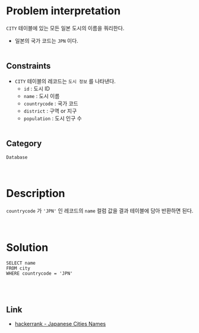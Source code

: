 # Problem interpretation
`CITY` 테이블에 있는 모든 일본 도시의 이름을 쿼리한다.
- 일본의 국가 코드는 `JPN` 이다.
<br/><br/>

## Constraints
- `CITY` 테이블의 레코드는 `도시 정보` 를 나타낸다.
    - `id` : 도시 ID
    - `name` : 도시 이름
    - `countrycode` : 국가 코드
    - `district` : 구역 or 지구
    - `population` : 도시 인구 수
<br/><br/>

## Category
`Database`
<br/><br/><br/>

# Description
`countrycode` 가 `'JPN'` 인 레코드의 `name` 컬럼 값을 결과 테이블에 담아 반환하면 된다.
<br/><br/><br/>

# Solution
```mysql
SELECT name
FROM city
WHERE countrycode = 'JPN'
```
<br/><br/>

## Link
- [hackerrank - Japanese Cities Names](https://www.hackerrank.com/challenges/japanese-cities-name/problem?isFullScreen=true)